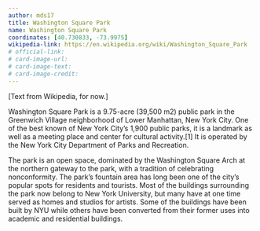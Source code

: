 ```yaml
---
author: mds17
title: Washington Square Park
name: Washington Square Park
coordinates: [40.730833, -73.9975]
wikipedia-link: https://en.wikipedia.org/wiki/Washington_Square_Park
# official-link:
# card-image-url:
# card-image-text:
# card-image-credit:
---
```


[Text from Wikipedia, for now.]

Washington Square Park is a 9.75-acre (39,500 m2) public park in the Greenwich
Village neighborhood of Lower Manhattan, New York City. One of the best known
of New York City’s 1,900 public parks, it is a landmark as well as a meeting
place and center for cultural activity.[1] It is operated by the New York City
Department of Parks and Recreation.

The park is an open space, dominated by the Washington Square Arch at the
northern gateway to the park, with a tradition of celebrating nonconformity.
The park’s fountain area has long been one of the city’s popular spots for
residents and tourists. Most of the buildings surrounding the park now belong
to New York University, but many have at one time served as homes and studios
for artists. Some of the buildings have been built by NYU while others have
been converted from their former uses into academic and residential buildings.

